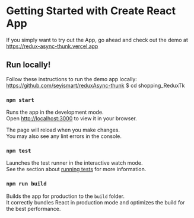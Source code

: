 # Getting Started with Create React App

If you simply want to try out the App, go ahead and check out the demo at
https://redux-async-thunk.vercel.app

## Run locally!
Follow these instructions to run the demo app locally:
https://github.com/seyismart/reduxAsync-thunk
$ cd shopping_ReduxTk

### `npm start`

Runs the app in the development mode.\
Open [http://localhost:3000](http://localhost:3000) to view it in your browser.

The page will reload when you make changes.\
You may also see any lint errors in the console.

### `npm test`

Launches the test runner in the interactive watch mode.\
See the section about [running tests](https://facebook.github.io/create-react-app/docs/running-tests) for more information.

### `npm run build`

Builds the app for production to the `build` folder.\
It correctly bundles React in production mode and optimizes the build for the best performance.
